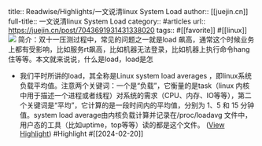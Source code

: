 title:: Readwise/Highlights/一文说清linux System Load
author:: [[juejin.cn]]
full-title:: 一文说清linux System Load
category:: #articles
url:: https://juejin.cn/post/7043691931431338020
tags:: #[[favorite]] #[[linux]]  
![](https://readwise-assets.s3.amazonaws.com/static/images/article1.be68295a7e40.png)
简介：双十一压测过程中，常见的问题之一就是load 飙高，通常这个时候业务上都有受影响，比如服务rt飙高，比如机器无法登录，比如机器上执行命令hang住等等。本文就来说说，什么是load，load是怎
- 我们平时所讲的load，其全称是Linux system load averages ，即linux系统负载平均值。注意两个关键词：一个是“负载”，它衡量的是task（linux 内核中用于描述一个进程或者线程）对系统的需求（CPU、内存、IO等等），第二个关键词是“平均”，它计算的是一段时间内的平均值，分别为 1、5 和 15 分钟值。system load average由内核负载计算并记录在/proc/loadavg 文件中， 用户态的工具（比如uptime，top等等）读的都是这个文件。 ([View Highlight](https://read.readwise.io/read/01hq2b2qwxg4kzxde8anfmnwzf)) #Highlight #[[2024-02-20]]